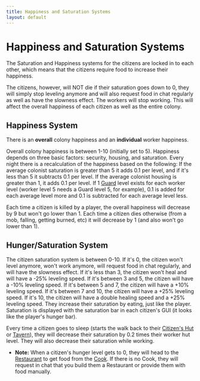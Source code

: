```yaml
---
title: Happiness and Saturation Systems
layout: default
---
```

# Happiness and Saturation Systems

The Saturation and Happiness systems for the citizens are locked in to each other, which means that the citizens require food to increase their happiness.

The citizens, however, will NOT die if their saturation goes down to 0, they will simply stop leveling anymore and will also request food in chat regularly as well as have the slowness effect. The workers will stop working. This will affect the overall happiness of each citizen as well as the entire colony.

## Happiness System

There is an **overall** colony happiness and an **individual** worker happiness.

Overall colony happiness is between 1-10 (initially set to 5). Happiness depends on three basic factors: security, housing, and saturation. Every night there is a recalculation of the happiness based on the following: If the average colonist saturation is greater than 5 it adds 0.1 per level, and if it's less than 5 it subtracts 0.1 per level. If the average colonist housing is greater than 1, it adds 0.1 per level. If 1 [Guard](../../source/workers/guard) level exists for each worker level (worker level 5 needs a Guard level 5, for example), 0.1 is added for each average level more and 0.1 is subtracted for each average level less.

Each time a citizen is killed by a player, the overall happiness will decrease by 9 but won't go lower than 1. Each time a citizen dies otherwise (from a mob, falling, getting burned, etc) it will decrease by 1 (and also won't go lower than 1).

## Hunger/Saturation System

The citizen saturation system is between 0-10. If it's 0, the citizen won't level anymore, won't work anymore, will request food in chat regularly, and will have the slowness effect. If it's less than 3, the citizen won't heal and will have a -25% leveling speed. If it's between 3 and 5, the citizen will have a -10% leveling speed. If it's between 5 and 7, the citizen will have a +10% leveling speed. If it's between 7 and 10, the citizen will have a +25% leveling speed. If it's 10, the citizen will have a double healing speed and a +25% leveling speed. They increase their saturation by eating, just like the player. Saturation is displayed with the saturation bar in each citizen's GUI (it looks like the player's hunger bar).

Every time a citizen goes to sleep (starts the walk back to their [Citizen's Hut](../../source/buildings/citizenhut) or [Tavern](../../source/buildings/tavern)), they will decrease their saturation by 0.2 times their worker hut level. They will also decrease their saturation while working.

- **Note:** When a citizen's hunger level gets to 0, they will head to the [Restaurant](../../source/buildings/restaurant) to get food from the [Cook](../../source/workers/cook). If there is no Cook, they will request in chat that you build them a Restaurant or provide them with food manually.
